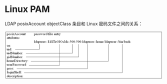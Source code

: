# Linux PAM

LDAP posixAccount objectClass 条目和 Linux 密码文件之间的关系：

![linux password file vs ldap entry](.images/linux.png)
